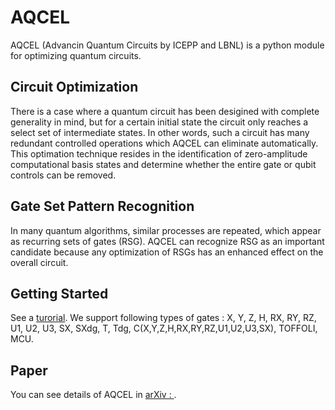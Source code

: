 # AQCEL
AQCEL (Advancin Quantum Circuits by ICEPP and LBNL) is a python module for optimizing quantum circuits.

## Circuit Optimization
There is a case where a quantum circuit has been desigined with complete generality in mind, but for a certain initial state the circuit only reaches a select set of intermediate states. In other words, such a circuit has many redundant controlled operations which AQCEL can eliminate automatically. This optimation technique resides in the identification of zero-amplitude computational basis states and determine whether the entire gate or qubit controls can be removed.

## Gate Set Pattern Recognition
In many quantum algorithms, similar processes are repeated, which appear as recurring sets of gates (RSG). AQCEL can recognize RSG as an important candidate because any optimization of RSGs has an enhanced effect on the overall circuit.

## Getting Started
See a [turorial](https://github.com/UTokyo-ICEPP/aqcel/blob/main/demo/tutorial.ipynb). We support following types of gates : X, Y, Z, H, RX, RY, RZ, U1, U2, U3, SX, SXdg, T, Tdg, C(X,Y,Z,H,RX,RY,RZ,U1,U2,U3,SX), TOFFOLI, MCU.

## Paper
You can see details of AQCEL in [arXiv : ]().
